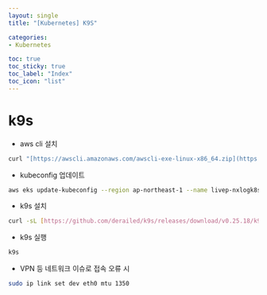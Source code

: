 ```yaml
---
layout: single
title: "[Kubernetes] K9S"

categories:
- Kubernetes

toc: true
toc_sticky: true
toc_label: "Index"
toc_icon: "list"
---
```


# k9s

- aws cli 설치

```bash
curl "[https://awscli.amazonaws.com/awscli-exe-linux-x86_64.zip](https://awscli.amazonaws.com/awscli-exe-linux-x86_64.zip)" -o "awscliv2.zip"unzip awscliv2.zipsudo ./aws/install
```

- kubeconfig 업데이트

```bash
aws eks update-kubeconfig --region ap-northeast-1 --name livep-nxlogk8s-cluster
```

- k9s 설치

```bash
curl -sL [https://github.com/derailed/k9s/releases/download/v0.25.18/k9s_Linux_x86_64.tar.gz](https://github.com/derailed/k9s/releases/download/v0.25.18/k9s_Linux_x86_64.tar.gz) | sudo tar xfz - -C /usr/local/bin k9s
```

- k9s 실행

```bash
k9s
```

- VPN 등 네트워크 이슈로 접속 오류 시

```bash
sudo ip link set dev eth0 mtu 1350
```